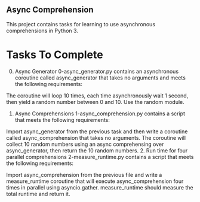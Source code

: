 ## Async Comprehension
This project contains tasks for learning to use asynchronous comprehensions in Python 3.

# Tasks To Complete
 0. Async Generator
0-async_generator.py contains an asynchronous coroutine called async_generator that takes no arguments and meets the following requirements:

The coroutine will loop 10 times, each time asynchronously wait 1 second, then yield a random number between 0 and 10.
Use the random module.
 1. Async Comprehensions
1-async_comprehension.py contains a script that meets the following requirements:

Import async_generator from the previous task and then write a coroutine called async_comprehension that takes no arguments.
The coroutine will collect 10 random numbers using an async comprehensing over async_generator, then return the 10 random numbers.
 2. Run time for four parallel comprehensions
2-measure_runtime.py contains a script that meets the following requirements:

Import async_comprehension from the previous file and write a measure_runtime coroutine that will execute async_comprehension four times in parallel using asyncio.gather.
measure_runtime should measure the total runtime and return it.
